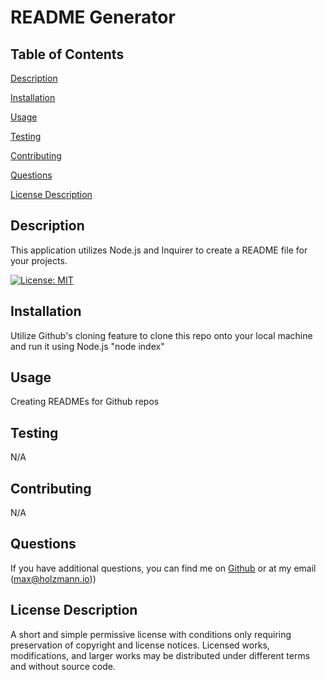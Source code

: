 
# README Generator
    
## Table of Contents
    
[Description](##-Description)
    
[Installation](##-Installation)
    
[Usage](##-Usage)
    
[Testing](##-Testing)
    
[Contributing](##-Contributing)
    
[Questions](##-Questions)
    
[License Description](##-License-Descriptionnod)
    
## Description
    
This application utilizes Node.js and Inquirer to  create a README file for your projects.
    
[![License: MIT](https://img.shields.io/badge/License-MIT-yellow.svg)](https://opensource.org/licenses/MIT)
    
## Installation
    
Utilize Github's cloning feature to clone this repo onto your local machine and run it using Node.js "node index"
    
## Usage
    
Creating READMEs for Github repos
    
## Testing
    
N/A
    
## Contributing
    
N/A
    
## Questions
    
If you have additional questions, you can find me on [Github](https://github.com/MaxHolzmann) or at my email (max@holzmann.io))
    
## License Description
    
A short and simple permissive license with conditions only requiring preservation of copyright and license notices. Licensed works, modifications, and larger works may be distributed under different terms and without source code.